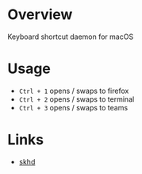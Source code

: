 # Overview

Keyboard shortcut daemon for macOS

# Usage

- `Ctrl + 1` opens / swaps to firefox
- `Ctrl + 2` opens / swaps to terminal
- `Ctrl + 3` opens / swaps to teams

# Links

- [skhd](https://github.com/koekeishiya/skhd)
